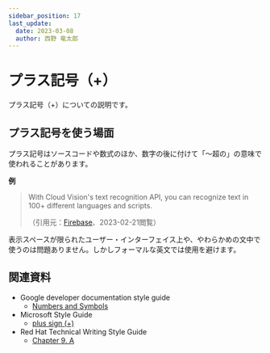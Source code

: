 ```yaml
---
sidebar_position: 17
last_update:
  date: 2023-03-08
  author: 西野 竜太郎
---
```


# プラス記号（+）

プラス記号（+）についての説明です。

## プラス記号を使う場面

プラス記号はソースコードや数式のほか、数字の後に付けて「〜超の」の意味で使われることがあります。

**例**

> With Cloud Vision's text recognition API, you can recognize text in 100+ different languages and scripts.
>
> （引用元：[Firebase](https://firebase.google.com/docs/ml/recognize-text)、2023-02-21閲覧）

表示スペースが限られたユーザー・インターフェイス上や、やわらかめの文中で使うのは問題ありません。しかしフォーマルな英文では使用を避けます。

## 関連資料

- Google developer documentation style guide
    - [Numbers and Symbols](https://developers.google.com/style/word-list?hl=en#letter-number)
- Microsoft Style Guide
    - [plus sign (+)](https://learn.microsoft.com/en-us/style-guide/a-z-word-list-term-collections/p/plus-sign)
- Red Hat Technical Writing Style Guide
    - [Chapter 9. A](https://stylepedia.net/style/6.0/#a0-9)